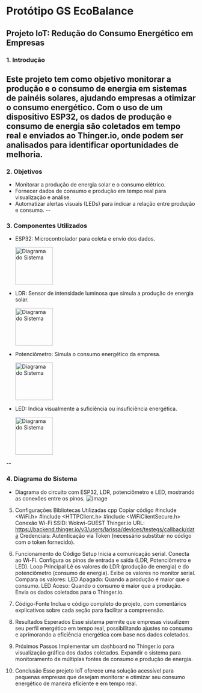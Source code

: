 # Protótipo GS EcoBalance

## Projeto IoT: Redução do Consumo Energético em Empresas
### 1. Introdução

  Este projeto tem como objetivo monitorar a produção e o consumo de energia em sistemas de painéis solares, ajudando empresas a otimizar o consumo energético. Com o uso de um dispositivo ESP32, os dados de produção e consumo de energia são coletados em tempo real e enviados ao Thinger.io, onde podem ser analisados para identificar oportunidades de melhoria.
--
### 2. Objetivos
- Monitorar a produção de energia solar e o consumo elétrico.
- Fornecer dados de consumo e produção em tempo real para visualização e análise.
- Automatizar alertas visuais (LEDs) para indicar a relação entre produção e consumo.
--  
### 3. Componentes Utilizados
- ESP32: Microcontrolador para coleta e envio dos dados.
  <div align="left">
  <img src="https://github.com/user-attachments/assets/6688c23a-34d2-4bec-acd3-3ebb2b2176ee" alt="Diagrama do Sistema" width="100"/>
  </div>
  

- LDR: Sensor de intensidade luminosa que simula a produção de energia solar.
  <div align="left">
  <img src="https://github.com/user-attachments/assets/9cc879cf-8cf4-42c2-be86-655aadf10030" alt="Diagrama do Sistema" width="100"/>
  </div>
  

- Potenciômetro: Simula o consumo energético da empresa.
   <div align="left">
  <img src="https://github.com/user-attachments/assets/d8d931ff-53e9-4149-ba77-20ce06ba0337" alt="Diagrama do Sistema" width="100"/>
  </div>


- LED: Indica visualmente a suficiência ou insuficiência energética.
  <div align="left">
  <img src="https://github.com/user-attachments/assets/0be50a9e-d058-4383-8579-bcba5b18583f" alt="Diagrama do Sistema" width="100"/>
  </div>


--

### 4. Diagrama do Sistema
- Diagrama do circuito com ESP32, LDR, potenciômetro e LED, mostrando as conexões entre os pinos.
  ![image](https://github.com/user-attachments/assets/faa97048-2435-4062-86ed-d6e87b9f38b0)


5. Configurações
Bibliotecas Utilizadas
cpp
Copiar código
#include <WiFi.h>
#include <HTTPClient.h>
#include <WiFiClientSecure.h>
Conexão Wi-Fi
SSID: Wokwi-GUEST
Thinger.io
URL: https://backend.thinger.io/v3/users/larissa/devices/testegs/callback/data
Credenciais: Autenticação via Token (necessário substituir no código com o token fornecido).
6. Funcionamento do Código
Setup
Inicia a comunicação serial.
Conecta ao Wi-Fi.
Configura os pinos de entrada e saída (LDR, Potenciômetro e LED).
Loop Principal
Lê os valores do LDR (produção de energia) e do potenciômetro (consumo de energia).
Exibe os valores no monitor serial.
Compara os valores:
LED Apagado: Quando a produção é maior que o consumo.
LED Aceso: Quando o consumo é maior que a produção.
Envia os dados coletados para o Thinger.io.
7. Código-Fonte
Inclua o código completo do projeto, com comentários explicativos sobre cada seção para facilitar a compreensão.

8. Resultados Esperados
Esse sistema permite que empresas visualizem seu perfil energético em tempo real, possibilitando ajustes no consumo e aprimorando a eficiência energética com base nos dados coletados.

9. Próximos Passos
Implementar um dashboard no Thinger.io para visualização gráfica dos dados coletados.
Expandir o sistema para monitoramento de múltiplas fontes de consumo e produção de energia.
10. Conclusão
Esse projeto IoT oferece uma solução acessível para pequenas empresas que desejam monitorar e otimizar seu consumo energético de maneira eficiente e em tempo real.
